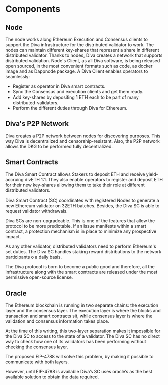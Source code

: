 # Components



## Node

 The node works along Ethereum Execution and Consensus clients to support the Diva infrastructure for the distributed validator to work. The nodes can maintain different key-shares that represent a share in different distributed validator. Thanks to nodes, Diva creates a network that supports distributed validation. Node's Client, as all Diva software, is being released open sourced, in the most convenient formats such as code, as docker image and as Dappnode package. A Diva Client enables operators to seamlessly:

- Register as operator in Diva smart contracts.
- Sync the Consensus and execution clients and get them ready.
- Add key-shares by depositing 1 ETH each to be part of many distributed-validators.
- Perform the different duties through Diva for Ethereum.

## Diva's P2P Network

Diva creates a P2P network between nodes for discovering purposes. This way Diva is decentralized and censorship-resistant. Also, the P2P network allows the DKG to be performed fully decentralized.


## Smart Contracts


The Diva Smart Contract allows Stakers to deposit ETH and receive yield-accruing divETH 1:1. They also enable operators to register and deposit ETH for their new key-shares allowing them to take their role at different distributed validators.

 Diva Smart Contract (SC) coordinates with registered Nodes to generate a new Ethereum validator on 32ETH batches. Besides, the Diva SC is able to request validator withdrawals.

Diva SCs are non-upgradeable. This is one of the features that allow the protocol to be more predictable. If an issue manifests within a smart contract, a protection mechanism is in place to minimize any prospective impact.

As any other validator, distributed validators need to perform Ethereum's set duties. The Diva SC handles staking reward distributions to the network participants o a daily basis.

The Diva protocol is born to become a public good and therefore, all the infrastructure along with the smart contracts are released under the most permissive open-source license.


## Oracle

The Ethereum blockchain is running in two separate chains: the execution layer and the consensus layer. The execution layer is where the blocks and transaction and smart contracts sit, while consensus layer is where the validation and consensus information takes place.

At the time of this writing, this two-layer separation makes it impossible for the Diva SC to access to the state of a validator. The Diva SC has no direct way to check how one of its validators has been performing without checking the consensus layer.

The proposed EIP-4788 will solve this problem, by making it possible to communicate with both layers.

However, until EIP-4788 is available Diva’s SC uses oracle’s as the best available solution to obtain the data required.